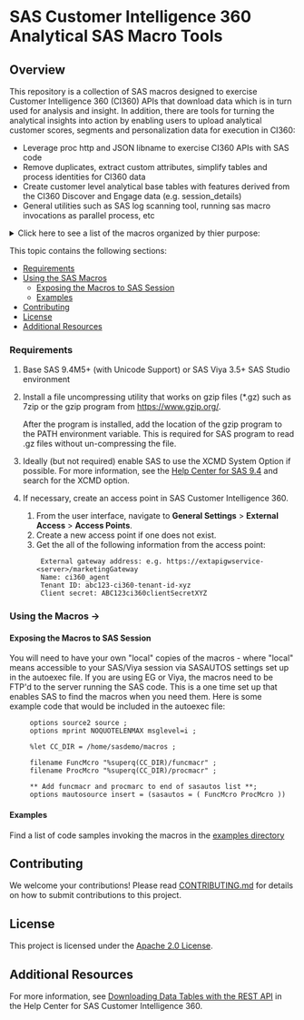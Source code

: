 #  SAS Customer Intelligence 360 Analytical SAS Macro Tools

## Overview
This repository is a collection of SAS macros designed to exercise Customer Intelligence 360 (CI360) APIs that download data which is in turn used for analysis and insight.  In addition, there are tools for turning the analytical insights into action by enabling users to upload analytical customer scores, segments and personalization data for execution in CI360:
 
- Leverage proc http and JSON libname to exercise CI360 APIs with SAS code
- Remove duplicates, extract custom attributes, simplify tables and process identities for CI360 data
- Create customer level analytical base tables with features derived from the CI360 Discover and Engage data (e.g. session_details)
- General utilities such as SAS log scanning tool, running sas macro invocations as parallel process, etc 
 
<details><summary>Click here to see a list of the macros organized by thier purpose: </summary>

      CI360 Data download Related (Discover, Engage, Plan, etc)
      - %download_udm_data()
      - %gen_jwt()
      - %throttle_udm_data_download()

      CI360 Data Processing:
      - %combine_base_and_ext_disc_detail()
      - %combine_udm_datasets()
      - %extract_properties_map_doc_cols()
      - %read_udm_data()
      - %remove_udm_data_dups()
      - %update_identities()
      
      Create Customer (identity_id) level summaries for ABT:
      - %make_disc_detail_identity_lvl()      
      - %make_session_identity_lvl()
      - %make_url_vars()      

      CI360 HUB / External Event Related:
      - %batch_load_external_ci360_events()
      - %download_360_hubfiles()
      - %get_360hub_file_metadata()
      - %read_360hub_data()
      - %upload_data2hub()
      
      CI360 Recommender Task Related:
      - %upload_black_white_list()

      Factorization Machines Product Recommender from CI360 Data:
      - %build_prodview_recommender_model()
      - %make_product_recommendations()
      - %make_prodview_abt()

      Integrating CI360 Direct and Optimize:
      - %appendMOSolution()
      - %make_EO_data_from_direct_export()

      Combine CI360 Attribution data with additional external event data:
      - %combine_attribution_data()

      Leverage SAS Marketing Optimization Batch tables to create equivalent proc optmodel code
      - %convert_mo2optmodel()

      General SAS Tools:
      - %call_proc_http()
      - %cas_proc_means()
      - %check_log()
      - %convert_sasdata_to_sashdat()
      - %download_ga_data_from_gbq()
      - %log_run_time()
      - %print_macro_parameters()
      - %run_parallel_jobs()
      - %stopwatch()
      - %tagsort_inmem()
</details>

This topic contains the following sections:
* [Requirements](#requirements)
* [Using the SAS Macros](#using-the-macros)
	* [Exposing the Macros to SAS Session](#exposing-the-macros-to-sas-session)
	* [Examples](#examples)
* [Contributing](#contributing)
* [License](#license)
* [Additional Resources](#additional-resources)


### Requirements
1. Base SAS 9.4M5+ (with Unicode Support) or SAS Viya 3.5+ SAS Studio environment

2. Install a file uncompressing utility that works on gzip files (*.gz) such as 7zip or the gzip program from https://www.gzip.org/.

   After the program is installed, add the location of the gzip program to the PATH environment variable. This is required for SAS program to read .gz files without un-compressing the file.

3. Ideally (but not required) enable SAS to use the XCMD System Option if possible. For more information, see the
     [Help Center for SAS 9.4](https://go.documentation.sas.com/?cdcId=pgmsascdc&cdcVersion=9.4_3.4) and search for the
     XCMD option.
 
4. If necessary, create an access point in SAS Customer Intelligence 360.
    1. From the user interface, navigate to **General Settings** > **External Access** > **Access Points**.
    2. Create a new access point if one does not exist.
    3. Get the all of the following information from the access point:
       ```
        External gateway address: e.g. https://extapigwservice-<server>/marketingGateway  
        Name: ci360_agent  
        Tenant ID: abc123-ci360-tenant-id-xyz  
        Client secret: ABC123ci360clientSecretXYZ
       ```

### Using the Macros ->

#### Exposing the Macros to SAS Session

   You will need to have your own "local" copies of the macros - where "local" means accessible to your SAS/Viya session via 
   SASAUTOS settings set up in the autoexec file.  If you are using EG or Viya, the macros need to be FTP'd to the server 
   running the SAS code.  This is a one time set up that enables SAS to find the macros when you need them.  Here is some 
   example code that would be included in the autoexec file:
   
         options source2 source ;
         options mprint NOQUOTELENMAX msglevel=i ;
         
         %let CC_DIR = /home/sasdemo/macros ;
         
         filename FuncMcro "%superq(CC_DIR)/funcmacr" ;
         filename ProcMcro "%superq(CC_DIR)/procmacr" ;
         
         ** Add funcmacr and procmarc to end of sasautos list **;
         options mautosource insert = (sasautos = ( FuncMcro ProcMcro )) 

#### Examples
Find a list of code samples invoking the macros in the [examples directory](/examples)

## Contributing

We welcome your contributions! Please read [CONTRIBUTING.md](CONTRIBUTING.md) for details on how to submit contributions to this project.

## License

This project is licensed under the [Apache 2.0 License](LICENSE).

## Additional Resources
For more information, see [Downloading Data Tables with the REST API](https://go.documentation.sas.com/?softwareId=ONEMKTMID&softwareVersion=production.a&softwareContextId=DownloadDataTables) in the Help Center for SAS Customer Intelligence 360.
